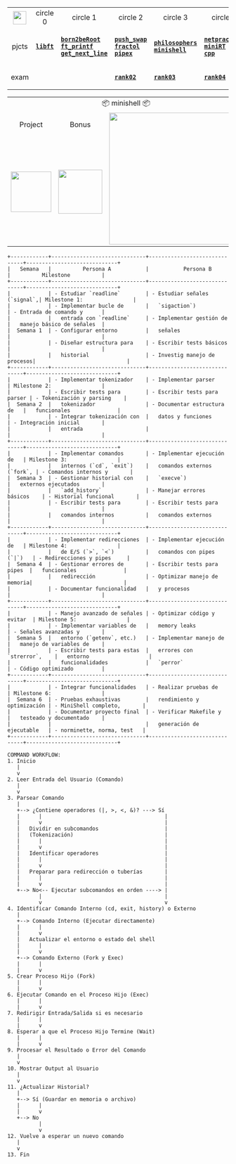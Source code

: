<div align="center">

<table>
  <tr>
    <th align="center"><a href="https://github.com/LLuisPP/42Cursus/tree/main/"> <img width="30" align="center" src="https://github.com/user-attachments/assets/ac216672-a141-48be-bc53-ae13dd35c799"></a></th>
    <td align="center"> circle 0 </td>
    <td align="center"> circle 1 </td>
    <td align="center"> circle 2 </td>
    <td align="center"> circle 3 </td>
    <td align="center"> circle 4 </td>
  </tr>
  <tr>
    <td align="center">pjcts</td>
    <td align="center">

[**`libft`**](https://github.com/LLuisPP/42Cursus/tree/main/libft)
    </td>
    <td align="left">

  [**`born2beRoot`**](https://github.com/LLuisPP/42Cursus/tree/main/Born2beRoot)<br>
  [**`ft_printf`**](https://github.com/LLuisPP/42Cursus/tree/main/ft_printf)<br>
  [**`get_next_line`**](https://github.com/LLuisPP/42Cursus/tree/main/get_next_line)
    </td>
    <td align="left">

[**`push_swap`**](https://github.com/LLuisPP/42Cursus/tree/main/push_swap)<br>
[**`fractol`**](https://github.com/LLuisPP/42Cursus/tree/main/fractol)<br>
[**`pipex`**](https://github.com/LLuisPP/42Cursus/tree/main/pipex)
    </td>
    <td align="left">

[**`philosophers`**](https://github.com/LLuisPP/42Cursus/tree/main/philosophers)<br>
[**`minishell`**](https://github.com/LLuisPP/42Cursus/tree/main/minishell)
    </td>
    <td align="left">

[**`netpractice`**]()<br>
[**`miniRT`**]()<br>
[**`cpp`**]()
    </td>
  </tr>
  <tr>
    <td align="center">exam</td>
    <td></td>
    <td></td>
    <td>
      
[**`rank02`**](https://github.com/LLuisPP/42-Exams/tree/main/rank02)</td>
    <td>
[**`rank03`**](https://github.com/LLuisPP/42-Exams-rank03)</td>
  <td>
    
[**`rank04`**](https://github.com/LLuisPP/42-exams-rank04)</td>
  </tr>
</table>

<div align="center">

<table>
  <tr>
    <td colspan="4" align="center">📦 minishell 📦</td>
  </tr>
  <tr>
    <td align="center">Project</td>
    <td align="center">Bonus</td>
    <td rowspan="2" align="center"><img width="300" src="https://github.com/user-attachments/assets/eeb9a92d-d3ee-4c0f-8d49-609c2f6da845"></td>
  </tr>
  <tr>
    <td><img width="92" src="https://github.com/user-attachments/assets/23788390-25b9-4723-80a6-a41e72e66eac"></td>
    <td><img width="100" src="https://github.com/LLuisPP/42Cursus/assets/116104082/0df7dd81-56fb-4929-a023-67c7386906dc"></td>
  </tr>
</table>

</div>

</div>
<div align="left">

```
+------------+------------------------------+------------------------------+-----------------------------+
|   Semana   |          Persona A           |           Persona B          |          Milestone          |
+------------+------------------------------+------------------------------+-----------------------------+
|            | - Estudiar `readline`        | - Estudiar señales (`signal`,| Milestone 1:                |
|            | - Implementar bucle de       |   `sigaction`)               | - Entrada de comando y      |
|            |   entrada con `readline`     | - Implementar gestión de     |   manejo básico de señales  |
|  Semana 1  | - Configurar entorno         |   señales                    |                             |
|            | - Diseñar estructura para    | - Escribir tests básicos     |                             |
|            |   historial                  | - Investig manejo de procesos|                             |
+------------+------------------------------+------------------------------+-----------------------------+
|            | - Implementar tokenizador    | - Implementar parser         | Milestone 2:                |
|            | - Escribir tests para        | - Escribir tests para parser | - Tokenización y parsing    |
|  Semana 2  |   tokenizador                | - Documentar estructura de   |   funcionales               |
|            | - Integrar tokenización con  |   datos y funciones          | - Integración inicial       |
|            |   entrada                    |                              |                             |
+------------+------------------------------+------------------------------+-----------------------------+
|            | - Implementar comandos       | - Implementar ejecución de   | Milestone 3:                |
|            |   internos (`cd`, `exit`)    |   comandos externos (`fork`, | - Comandos internos y       |
|  Semana 3  | - Gestionar historial con    |   `execve`)                  |   externos ejecutados       |
|            |   `add_history`              | - Manejar errores básicos    | - Historial funcional       |
|            | - Escribir tests para        | - Escribir tests para        |                             |
|            |   comandos internos          |   comandos externos          |                             |
+------------+------------------------------+------------------------------+-----------------------------+
|            | - Implementar redirecciones  | - Implementar ejecución de   | Milestone 4:                |
|            |   de E/S (`>`, `<`)          |   comandos con pipes (`|`)   | - Redirecciones y pipes     |
|  Semana 4  | - Gestionar errores de       | - Escribir tests para pipes  |   funcionales               |
|            |   redirección                | - Optimizar manejo de memoria|                             |
|            | - Documentar funcionalidad   |   y procesos                 |                             |
+------------+------------------------------+------------------------------+-----------------------------+
|            | - Manejo avanzado de señales | - Optimizar código y evitar  | Milestone 5:                |
|            | - Implementar variables de   |   memory leaks               | - Señales avanzadas y       |
|  Semana 5  |   entorno (`getenv`, etc.)   | - Implementar manejo de      |   manejo de variables de    |
|            | - Escribir tests para estas  |   errores con `strerror`,    |   entorno                   |
|            |   funcionalidades            |   `perror`                   | - Código optimizado         |
+------------+------------------------------+------------------------------+-----------------------------+
|            | - Integrar funcionalidades   | - Realizar pruebas de        | Milestone 6:                |
|  Semana 6  | - Pruebas exhaustivas        |   rendimiento y optimización | - MiniShell completo,       |
|            | - Documentar proyecto final  | - Verificar Makefile y       |   testeado y documentado    |
|            |                              |   generación de ejecutable   | - norminette, norma, test   |
+------------+------------------------------+------------------------------+-----------------------------+
```


```
COMMAND WORKFLOW:
1. Inicio
   |
   v
2. Leer Entrada del Usuario (Comando)
   |
   v
3. Parsear Comando
   |
   +--> ¿Contiene operadores (|, >, <, &)? ---> Sí
   |      |                                       |
   |      v                                       |
   |   Dividir en subcomandos                     |
   |   (Tokenización)                             |
   |      |                                       |
   |      v                                       |
   |   Identificar operadores                     |
   |      |                                       |
   |      v                                       |
   |   Preparar para redirección o tuberías       |
   |      |                                       |
   |      v                                       |
   +--> No<-- Ejecutar subcomandos en orden ----> |
          |                                       |
          v                                       v
4. Identificar Comando Interno (cd, exit, history) o Externo
   |
   +--> Comando Interno (Ejecutar directamente)  
   |      |  
   |      v  
   |   Actualizar el entorno o estado del shell
   |      |
   |      v
   +--> Comando Externo (Fork y Exec)
   |      |
   |      v
5. Crear Proceso Hijo (Fork)
   |      |
   |      v
6. Ejecutar Comando en el Proceso Hijo (Exec)
   |      |
   |      v
7. Redirigir Entrada/Salida si es necesario
   |      |
   |      v
8. Esperar a que el Proceso Hijo Termine (Wait)
   |      |
   |      v
9. Procesar el Resultado o Error del Comando
   |
   v
10. Mostrar Output al Usuario
   |
   v
11. ¿Actualizar Historial?
   |
   +--> Sí (Guardar en memoria o archivo)
   |      |
   |      v
   +--> No
          |
          v
12. Vuelve a esperar un nuevo comando
   |
   v
13. Fin

```

</div>
